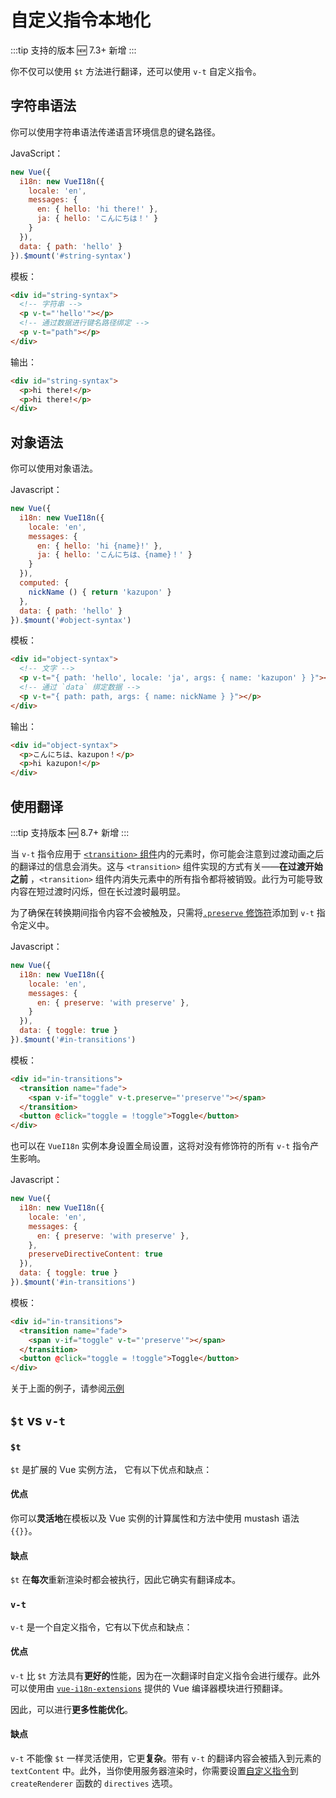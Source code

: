# 自定义指令本地化

:::tip 支持的版本
:new: 7.3+ 新增
:::

你不仅可以使用 `$t` 方法进行翻译，还可以使用 `v-t` 自定义指令。

## 字符串语法

你可以使用字符串语法传递语言环境信息的键名路径。

JavaScript：

```js
new Vue({
  i18n: new VueI18n({
    locale: 'en',
    messages: {
      en: { hello: 'hi there!' },
      ja: { hello: 'こんにちは！' }
    }
  }),
  data: { path: 'hello' }
}).$mount('#string-syntax')
```

模板：

```html
<div id="string-syntax">
  <!-- 字符串 -->
  <p v-t="'hello'"></p>
  <!-- 通过数据进行键名路径绑定 -->
  <p v-t="path"></p>
</div>
```

输出：

```html
<div id="string-syntax">
  <p>hi there!</p>
  <p>hi there!</p>
</div>
```

## 对象语法

你可以使用对象语法。

Javascript：

```js
new Vue({
  i18n: new VueI18n({
    locale: 'en',
    messages: {
      en: { hello: 'hi {name}!' },
      ja: { hello: 'こんにちは、{name}！' }
    }
  }),
  computed: {
    nickName () { return 'kazupon' }
  },
  data: { path: 'hello' }
}).$mount('#object-syntax')
```

模板：

```html
<div id="object-syntax">
  <!-- 文字 -->
  <p v-t="{ path: 'hello', locale: 'ja', args: { name: 'kazupon' } }"></p>
  <!-- 通过 `data` 绑定数据 -->
  <p v-t="{ path: path, args: { name: nickName } }"></p>
</div>
```

输出：

```html
<div id="object-syntax">
  <p>こんにちは、kazupon！</p>
  <p>hi kazupon!</p>
</div>
```

## 使用翻译

:::tip 支持版本
:new: 8.7+ 新增
:::

当 `v-t` 指令应用于 [`<transition>` 组件](https://cn.vuejs.org/v2/api/#transition)内的元素时，你可能会注意到过渡动画之后的翻译过的信息会消失。这与 `<transition>` 组件实现的方式有关——**在过渡开始之前** ，`<transition>` 组件内消失元素中的所有指令都将被销毁。此行为可能导致内容在短过渡时闪烁，但在长过渡时最明显。

为了确保在转换期间指令内容不会被触及，只需将[`.preserve` 修饰符](../api/#v-t)添加到 `v-t` 指令定义中。

Javascript：

```js
new Vue({
  i18n: new VueI18n({
    locale: 'en',
    messages: {
      en: { preserve: 'with preserve' },
    }
  }),
  data: { toggle: true }
}).$mount('#in-transitions')
```

模板：

```html
<div id="in-transitions">
  <transition name="fade">
    <span v-if="toggle" v-t.preserve="'preserve'"></span>
  </transition>
  <button @click="toggle = !toggle">Toggle</button>
</div>
```

也可以在 `VueI18n` 实例本身设置全局设置，这将对没有修饰符的所有 `v-t` 指令产生影响。

Javascript：

```js
new Vue({
  i18n: new VueI18n({
    locale: 'en',
    messages: {
      en: { preserve: 'with preserve' },
    },
    preserveDirectiveContent: true
  }),
  data: { toggle: true }
}).$mount('#in-transitions')
```

模板：

```html
<div id="in-transitions">
  <transition name="fade">
    <span v-if="toggle" v-t="'preserve'"></span>
  </transition>
  <button @click="toggle = !toggle">Toggle</button>
</div>
```

关于上面的例子，请参阅[示例](https://github.com/kazupon/vue-i18n/tree/dev/examples/directive)

## `$t` vs `v-t`

### `$t`

`$t` 是扩展的 Vue 实例方法， 它有以下优点和缺点：

#### 优点

你可以**灵活地**在模板以及 Vue 实例的计算属性和方法中使用 mustash 语法 `{{}}`。

#### 缺点

`$t` 在**每次**重新渲染时都会被执行，因此它确实有翻译成本。

### `v-t`

`v-t` 是一个自定义指令，它有以下优点和缺点：

#### 优点

`v-t` 比 `$t` 方法具有**更好的**性能，因为在一次翻译时自定义指令会进行缓存。此外可以使用由 [`vue-i18n-extensions`](https://github.com/kazupon/vue-i18n-extensions) 提供的 Vue 编译器模块进行预翻译。

因此，可以进行**更多性能优化**。

#### 缺点

`v-t` 不能像 `$t` 一样灵活使用，它更**复杂**。带有 `v-t` 的翻译内容会被插入到元素的 `textContent` 中。此外，当你使用服务器渲染时，你需要设置[自定义指令](https://github.com/kazupon/vue-i18n-extensions#directive-v-t-custom-directive-for-server-side)到 `createRenderer` 函数的 `directives` 选项。
